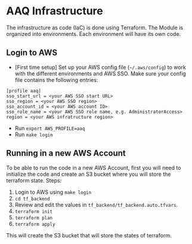 # AAQ Infrastructure
The infrastructure as code (IaC) is done using Terraform. The Module is organized into environments. Each environment will have its own code.

## Login to AWS

- [First time setup] Set up your AWS config file (`~/.aws/config`) to work with the different environments and AWS SSO. Make sure your config file contains the following entries:

```
[profile aaq]
sso_start_url = <your AWS SSO start URL>
sso_region = <your AWS SSO region>
sso_account_id = <your AWS account ID>
sso_role_name = <your AWS SSO role name, e.g. AdministratorAccess>
region = <your AWS infratructure region>

```

- Run `export AWS_PROFILE=aaq`
- Run `make login`
## Running in a new AWS Account
To be able to run the code in a new AWS Account, first you will need to initialize the code and create an S3 bucket where you will store the terraform state.
Steps:
 1. Login to AWS using `make login`
 2. `cd tf_backend`
 3. Review and edit the values in `tf_backend/tf_backend.auto.tfvars`.
 4. `terraform init`
 5. `terraform plan`
 6. `terraform apply`

 This will create the S3 bucket that will store the states of terraform.